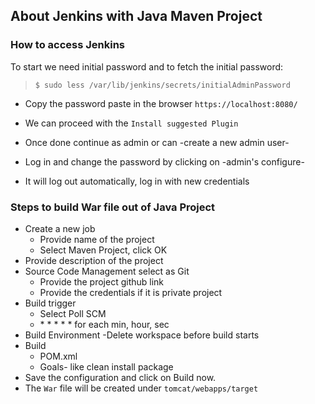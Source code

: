 ## About Jenkins with Java Maven Project

### How to access Jenkins

To start we need initial password and to fetch the initial password:

> `$ sudo less /var/lib/jenkins/secrets/initialAdminPassword`

- Copy the password paste in the browser `https://localhost:8080/`

- We can proceed with the `Install suggested Plugin`

- Once done continue as admin or can -create a new admin user-

- Log in and change the password by clicking on -admin's configure-

- It will log out automatically, log in with new credentials

### Steps to build War file out of Java Project 

- Create a new job
  - Provide name of the project
  - Select Maven Project, click OK
- Provide description of the project
- Source Code Management select as Git
  - Provide the project github link
  - Provide the credentials if it is private project
- Build trigger
  - Select Poll SCM
  - \* \* \* \* \* for each min, hour, sec
- Build Environment
  -Delete workspace before build starts
- Build
  - POM.xml
  - Goals- like clean install package
- Save the configuration and click on Build now.
- The `War` file will be created under `tomcat/webapps/target`
